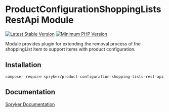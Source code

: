 # ProductConfigurationShoppingListsRestApi Module
[![Latest Stable Version](https://poser.pugx.org/spryker/product-configuration-shopping-lists-rest-api/v/stable.svg)](https://packagist.org/packages/spryker/product-configuration-shopping-lists-rest-api)
[![Minimum PHP Version](https://img.shields.io/badge/php-%3E%3D%208.0-8892BF.svg)](https://php.net/)

Module provides plugin for extending the removal process of the shoppingList item to support items with product configuration.

## Installation

```
composer require spryker/product-configuration-shopping-lists-rest-api
```

## Documentation

[Spryker Documentation](https://docs.spryker.com)
